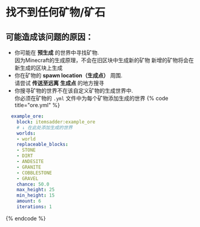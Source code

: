 # 找不到任何矿物/矿石

## 可能造成该问题的原因：

* 你可能在 **预生成** 的世界中寻找矿物. \
  因为Minecraft的生成原理，不会在旧区块中生成新的矿物
  新增的矿物将会在新生成的区块上生成
* 你在矿物的 **spawn location（生成点）** 周围.\
  请尝试 **传送至远离** **生成点** 的地方搜寻
* 你搜寻矿物的世界不在该自定义矿物的生成世界中.\
  你必须在矿物的 `.yml` 文件中为每个矿物添加生成的世界
{% code title="ore.yml" %}
```yaml
  example_ore:
    block: itemsadder:example_ore
    # ↓ 在此处添加生成的世界
    worlds:
    - world
    replaceable_blocks:
    - STONE
    - DIRT
    - ANDESITE
    - GRANITE
    - COBBLESTONE
    - GRAVEL
    chance: 50.0
    max_height: 25
    min_height: 15
    amount: 6
    iterations: 1
```
{% endcode %}
